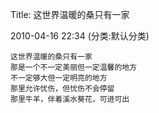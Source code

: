 Title: 这世界温暖的桑只有一家

2010-04-16 22:34 (分类:默认分类)

```
这世界温暖的桑只有一家
那是一个不一定美丽但一定温馨的地方
不一定够大但一定明亮的地方
那里允许忧伤，但忧伤不会停留
那里牛羊，伴着溪水葵花，可进可出
```